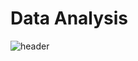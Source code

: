 # Data Analysis

![header](https://user-images.githubusercontent.com/43387913/56806543-e7ea7080-6834-11e9-9f27-5f6ec81ed12f.jpg)

